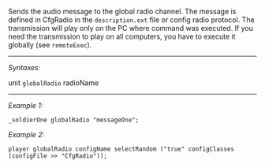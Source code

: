 Sends the audio message to the global radio channel. The message is defined in CfgRadio in the `description.ext` file or config radio protocol. The transmission will play only on the PC where command was executed. If you need the transmission to play on all computers, you have to execute it globally (see `remoteExec`).


---
*Syntaxes:*

unit `globalRadio` radioName

---
*Example 1:*

```sqf
_soldierOne globalRadio "messageOne";
```

*Example 2:*

```sqf
player globalRadio configName selectRandom ("true" configClasses (configFile >> "CfgRadio"));
```